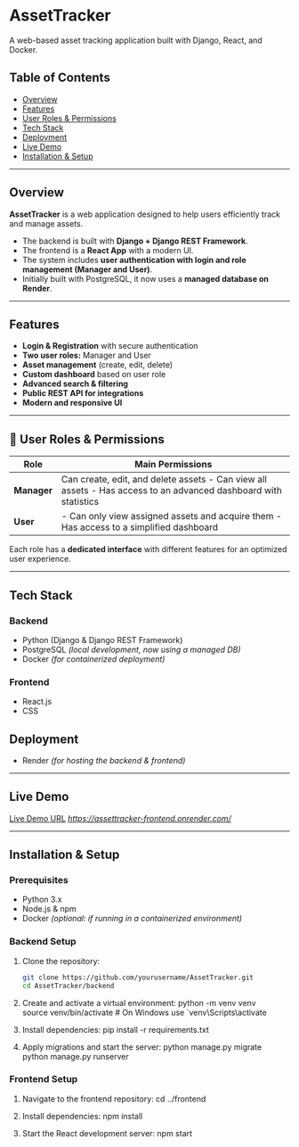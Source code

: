 # AssetTracker  

A web-based asset tracking application built with Django, React, and Docker.  

##  Table of Contents  
- [Overview](#overview)  
- [Features](#features)  
- [User Roles & Permissions](#user-roles--permissions)  
- [Tech Stack](#tech-stack)  
- [Deployment](#deployment)  
- [Live Demo](#live-demo)    
- [Installation & Setup](#installation--setup) 
 

---

##  Overview  
**AssetTracker** is a web application designed to help users efficiently track and manage assets.  
- The backend is built with **Django + Django REST Framework**.  
- The frontend is a **React App** with a modern UI.  
- The system includes **user authentication with login and role management (Manager and User)**.  
- Initially built with PostgreSQL, it now uses a **managed database on Render**.    

---

## Features  
- **Login & Registration** with secure authentication  
- **Two user roles:** Manager and User  
- **Asset management** (create, edit, delete)  
- **Custom dashboard** based on user role  
- **Advanced search & filtering**  
- **Public REST API for integrations**  
- **Modern and responsive UI**
   
---
## 🔑 User Roles & Permissions  

| Role    | Main Permissions |
|---------|-----------------|
| **Manager** |  Can create, edit, and delete assets - Can view all assets - Has access to an advanced dashboard with statistics |
| **User** | - Can only view assigned assets and acquire them - Has access to a simplified dashboard |

Each role has a **dedicated interface** with different features for an optimized user experience.  

---

##  Tech Stack  

### **Backend**  
- Python (Django & Django REST Framework)  
- PostgreSQL *(local development, now using a managed DB)*  
- Docker *(for containerized deployment)*  

### **Frontend**  
- React.js  
- CSS  

## **Deployment**  
- Render *(for hosting the backend & frontend)*  

---

##  Live Demo  
  [Live Demo URL](#) *https://assettracker-frontend.onrender.com/*  

---

## Installation & Setup  

### **Prerequisites**  
- Python 3.x  
- Node.js & npm  
- Docker *(optional: if running in a containerized environment)*  

### **Backend Setup**  
1. Clone the repository:  
   ```bash
   git clone https://github.com/yourusername/AssetTracker.git
   cd AssetTracker/backend

2. Create and activate a virtual environment:
   python -m venv venv  
   source venv/bin/activate  # On Windows use `venv\Scripts\activate
   
3. Install dependencies:
   pip install -r requirements.txt

4. Apply migrations and start the server:
  python manage.py migrate  
  python manage.py runserver 

### **Frontend Setup**  
1. Navigate to the frontend repository:
   cd ../frontend

2. Install dependencies:
   npm install

3. Start the React development server:
   npm start  





